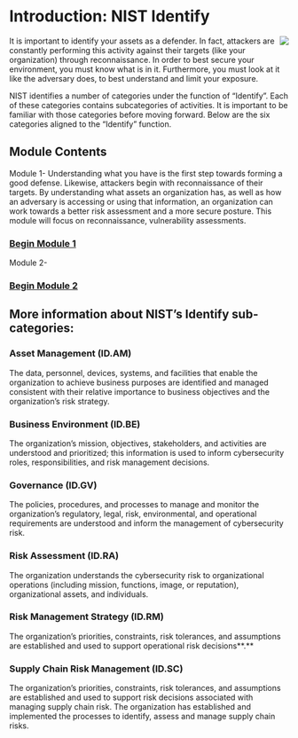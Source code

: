 Introduction: NIST Identify
==========================================
<img align="right" src="https://github.com/GA-CyberWorkforceAcademy/NIST-Identify/raw/master/module1/images/NISTFramework.png">

It is important to identify your assets as a defender. In fact, attackers are
constantly performing this activity against their targets (like your
organization) through reconnaissance. In order to best secure your environment,
you must know what is in it. Furthermore, you must look at it like the adversary
does, to best understand and limit your exposure.

NIST identifies a number of categories under the function of “Identify”. Each of
these categories contains subcategories of activities. It is important to be
familiar with those categories before moving forward. Below are the six
categories aligned to the “Identify” function.

Module Contents
---------------

Module 1- Understanding what you have is the first step towards forming a good
defense. Likewise, attackers begin with reconnaissance of their targets. By
understanding what assets an organization has, as well as how an adversary is
accessing or using that information, an organization can work towards a better
risk assessment and a more secure posture. This module will focus on
reconnaissance, vulnerability assessments.

### [Begin Module 1](\module1\index.md)

Module 2-

### [Begin Module 2](\module2\index.md)



More information about NIST’s Identify sub-categories:
------------------------------------------------------

### Asset Management (ID.AM)

The data, personnel, devices, systems, and facilities that enable the
organization to achieve business purposes are identified and managed consistent
with their relative importance to business objectives and the organization’s
risk strategy.

### Business Environment (ID.BE)

The organization’s mission, objectives, stakeholders, and activities are
understood and prioritized; this information is used to inform cybersecurity
roles, responsibilities, and risk management decisions.

### Governance (ID.GV)

The policies, procedures, and processes to manage and monitor the organization’s
regulatory, legal, risk, environmental, and operational requirements are
understood and inform the management of cybersecurity risk.

### Risk Assessment (ID.RA)

The organization understands the cybersecurity risk to organizational operations
(including mission, functions, image, or reputation), organizational assets, and
individuals.

### Risk Management Strategy (ID.RM)

The organization’s priorities, constraints, risk tolerances, and assumptions are
established and used to support operational risk decisions**.**

### Supply Chain Risk Management (ID.SC)

The organization’s priorities, constraints, risk tolerances, and assumptions are
established and used to support risk decisions associated with managing supply
chain risk. The organization has established and implemented the processes to
identify, assess and manage supply chain risks.
